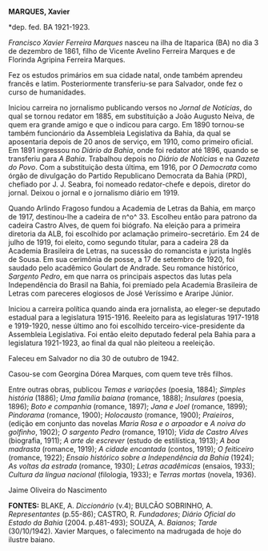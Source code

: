 **MARQUES, Xavier**

\*dep. fed. BA 1921-1923.

*Francisco Xavier Ferreira Marques* nasceu na ilha de Itaparica (BA) no
dia 3 de dezembro de 1861, filho de Vicente Avelino Ferreira Marques e
de Florinda Agripina Ferreira Marques.

Fez os estudos primários em sua cidade natal, onde também aprendeu
francês e latim. Posteriormente transferiu-se para Salvador, onde fez o
curso de humanidades.

Iniciou carreira no jornalismo publicando versos no *Jornal de
Notícias*, do qual se tornou redator em 1885, em substituição a João
Augusto Neiva, de quem era grande amigo e que o indicou para cargo. Em
1890 tornou-se também funcionário da Assembleia Legislativa da Bahia, da
qual se aposentaria depois de 20 anos de serviço, em 1910, como primeiro
oficial. Em 1891 ingressou no *Diário da Bahia*, onde foi redator até
1896, quando se transferiu para *A Bahia*. Trabalhou depois no *Diário
de Notícias* e na *Gazeta do Povo*. Com a substituição desta última, em
1916, por *O Democrata* como órgão de divulgação do Partido Republicano
Democrata da Bahia (PRD), chefiado por J. J. Seabra, foi nomeado
redator-chefe e depois, diretor do jornal. Deixou o jornal e o
jornalismo diário em 1919.

Quando Arlindo Fragoso fundou a Academia de Letras da Bahia, em março de
1917, destinou-lhe a cadeira de n^o^ 33. Escolheu então para patrono da
cadeira Castro Alves, de quem foi biógrafo. Na eleição para a primeira
diretoria da ALB, foi escolhido por aclamação primeiro-secretário. Em 24
de julho de 1919, foi eleito, como segundo titular, para a cadeira 28 da
Academia Brasileira de Letras, na sucessão do romancista e jurista
Inglês de Sousa. Em sua cerimônia de posse, a 17 de setembro de 1920,
foi saudado pelo acadêmico Goulart de Andrade. Seu romance histórico,
*Sargento Pedro*, em que narra os principais aspectos das lutas pela
Independência do Brasil na Bahia, foi premiado pela Academia Brasileira
de Letras com pareceres elogiosos de José Veríssimo e Araripe Júnior.

Iniciou a carreira política quando ainda era jornalista, ao eleger-se
deputado estadual para a legislatura 1915-1916. Reeleito para as
legislaturas 1917-1918 e 1919-1920, nesse último ano foi escolhido
terceiro-vice-presidente da Assembleia Legislativa. Foi então eleito
deputado federal pela Bahia para a legislatura 1921-1923, ao final da
qual não pleiteou a reeleição.

Faleceu em Salvador no dia 30 de outubro de 1942.

Casou-se com Georgina Dórea Marques, com quem teve três filhos.

Entre outras obras, publicou *Temas e variações* (poesia, 1884);
*Simples história* (1886); *Uma família baiana* (romance, 1888);
*Insulares* (poesia, 1896); *Boto e companhia* (romance, 1897); *Jana e
Joel* (romance, 1899); *Pindorama* (romance, 1900); *Holocausto*
(romance, 1900); *Praieiros*, (edição em conjunto das novelas *Maria
Rosa e o arpoador* e *A noiva do golfinho*, 1902); *O sargento Pedro*
(romance, 1910); *Vida de Castro Alves* (biografia, 1911); *A arte de
escrever* (estudo de estilística, 1913); *A boa madrasta* (romance,
1919); *A cidade encantada* (contos, 1919); *O feiticeiro* (romance,
1922); *Ensaio histórico sobre a Independência da Bahia* (1924); *As
voltas da estrada* (romance, 1930); *Letras acadêmicas* (ensaios, 1933);
*Cultura da língua nacional* (filologia, 1933); e *Terras mortas*
(novela, 1936).

Jaime Oliveira do Nascimento

**FONTES:** BLAKE, A. *Diccionário* (v.4); BULCÃO SOBRINHO, A.
*Representantes* (p.55-86); CASTRO, R. *Fundadores*; *Diário Oficial do
Estado da Bahia* (2004. p.481-493); SOUZA, A. *Baianos*; *Tarde*
(30/10/1942). Xavier Marques, o falecimento na madrugada de hoje do
ilustre baiano.
